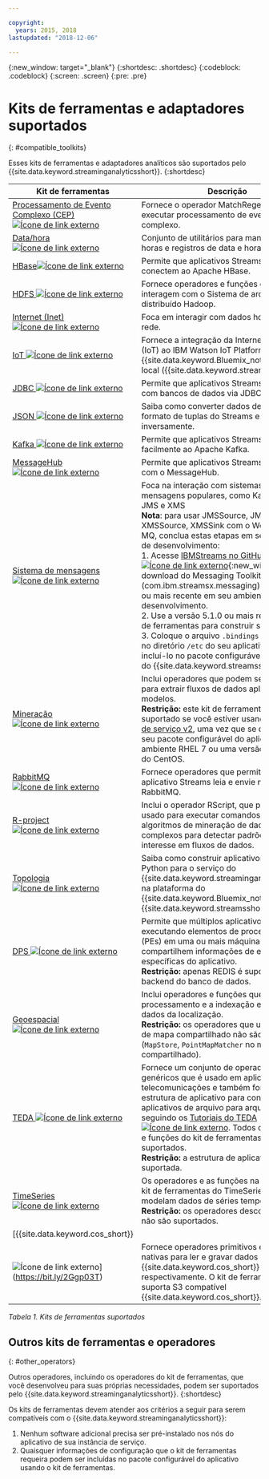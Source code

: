 ```yaml
---

copyright:
  years: 2015, 2018
lastupdated: "2018-12-06"

---
```


<!-- Attribute definitions -->
{:new_window: target="_blank"}
{:shortdesc: .shortdesc}
{:codeblock: .codeblock}
{:screen: .screen}
{:pre: .pre}

# Kits de ferramentas e adaptadores suportados
{: #compatible_toolkits}

Esses kits de ferramentas e adaptadores analíticos são suportados pelo {{site.data.keyword.streaminganalyticsshort}}.
{:shortdesc}

| Kit de ferramentas                        | Descrição							                  |
| --------------------------------| --------------------------|
| [Processamento de Evento Complexo (CEP) ![Ícone de link externo](../../icons/launch-glyph.svg "Ícone de link externo")](https://ibm.co/2zOwODa)    |	Fornece o operador MatchRegex para executar processamento de evento complexo.  		 |
| [Data/hora ![Ícone de link externo](../../icons/launch-glyph.svg "Ícone de link externo")](https://ibmstreams.github.io/streamsx.datetime/)	|	Conjunto de utilitários para manipular datas, horas e registros de data e hora.	 |
| [HBase![Ícone de link externo](../../icons/launch-glyph.svg "Ícone de link externo")](http://ibmstreams.github.io/streamsx.hbase/)        | Permite que aplicativos Streams se conectem ao Apache HBase.	 	   |
| [HDFS ![Ícone de link externo](../../icons/launch-glyph.svg "Ícone de link externo")](http://ibmstreams.github.io/streamsx.hdfs/)          | Fornece operadores e funções que interagem com o Sistema de arquivos distribuído Hadoop.	|
| [Internet (Inet) ![Ícone de link externo](../../icons/launch-glyph.svg "Ícone de link externo")](http://ibmstreams.github.io/streamsx.inet)|  Foca em interagir com dados hospedados de rede.				       |
| [IoT ![Ícone de link externo](../../icons/launch-glyph.svg "Ícone de link externo")](http://ibmstreams.github.io/streamsx.iot/)            | Fornece a integração da Internet of Things (IoT) ao IBM Watson IoT Platform, no {{site.data.keyword.Bluemix_notm}} ou no local ({{site.data.keyword.streamsshort}}). |
| [JDBC ![Ícone de link externo](../../icons/launch-glyph.svg "Ícone de link externo")](http://ibmstreams.github.io/streamsx.jdbc/)          | Permite que aplicativos Streams trabalhem com bancos de dados via JDBC.		   |
| [JSON ![Ícone de link externo](../../icons/launch-glyph.svg "Ícone de link externo")](http://ibmstreams.github.io/streamsx.json/)          | Saiba como converter dados de JSON para o formato de tuplas do Streams e inversamente.   		|
| [Kafka ![Ícone de link externo](../../icons/launch-glyph.svg "Ícone de link externo")](https://ibmstreams.github.io/streamsx.kafka/)       | Permite que aplicativos Streams se integrem facilmente ao Apache Kafka. 	 |
| [MessageHub ![Ícone de link externo](../../icons/launch-glyph.svg "Ícone de link externo")](https://ibmstreams.github.io/streamsx.messagehub/) | Permite que aplicativos Streams trabalhem com o MessageHub.			     |
| [Sistema de mensagens ![Ícone de link externo](../../icons/launch-glyph.svg "Ícone de link externo")](https://ibmstreams.github.io/streamsx.messaging/)   |  	Foca na interação com sistemas de mensagens populares, como Kafka, MQTT, JMS e XMS	<br>**Nota**: para usar JMSSource, JMSSink, XMSSource, XMSSink com o WebSphere MQ, conclua estas etapas em seu ambiente de desenvolvimento: <br>1. Acesse [IBMStreams no GitHub ![Ícone de link externo](../../icons/launch-glyph.svg "Ícone de link externo")](https://github.com/IBMStreams){:new_window} e faça download do Messaging Toolkit (com.ibm.streamsx.messaging) versão 3.0.0 ou mais recente em seu ambiente de desenvolvimento.<br>2. Use a versão 5.1.0 ou mais recente do kit de ferramentas para construir seu aplicativo.<br>3. Coloque o arquivo `.bindings` necessário no diretório `/etc` do seu aplicativo para incluí-lo no pacote configurável do aplicativo do {{site.data.keyword.streamsshort}}.	    |
| [Mineração ![Ícone de link externo](../../icons/launch-glyph.svg "Ícone de link externo")](https://ibm.co/2rj2lKw)              	   	            |  Inclui operadores que podem ser usados para extrair fluxos de dados aplicando modelos. <br> **Restrição:** este kit de ferramentas não é suportado se você estiver usando os [planos de serviço v2](/docs/services/StreamingAnalytics/service_plans.html), uma vez que se deve compilar seu pacote configurável do aplicativo em um ambiente RHEL 7 ou uma versão equivalente do CentOS. 	     |
| [RabbitMQ ![Ícone de link externo](../../icons/launch-glyph.svg "Ícone de link externo")](https://ibmstreams.github.io/streamsx.rabbitmq/)     |  Fornece operadores que permitem que o aplicativo Streams leia e envie mensagens de RabbitMQ.  |
| [R-project ![Ícone de link externo](../../icons/launch-glyph.svg "Ícone de link externo")](https://ibm.co/2rj2lKw)          	   	              |   Inclui o operador RScript, que pode ser usado para executar comandos R e aplicar algoritmos de mineração de dados complexos para detectar padrões de interesse em fluxos de dados.			     |
| [Topologia ![Ícone de link externo](../../icons/launch-glyph.svg "Ícone de link externo")](http://ibmstreams.github.io/streamsx.topology/)      |  Saiba como construir aplicativos de fluxo Python para o serviço do {{site.data.keyword.streaminganalyticsshort}} na plataforma do {{site.data.keyword.Bluemix_notm}} e no {{site.data.keyword.streamsshort}}.		     |
| [DPS ![Ícone de link externo](../../icons/launch-glyph.svg "Ícone de link externo")](http://ibmstreams.github.io/streamsx.dps/) |	 Permite que múltiplos aplicativos que estão executando elementos de processamento (PEs) em uma ou mais máquinas compartilhem informações de estado específicas do aplicativo.<br>**Restrição:** apenas REDIS é suportado como backend do banco de dados.	| 	 	 	
| [Geoespacial ![Ícone de link externo](../../icons/launch-glyph.svg "Ícone de link externo")](https://ibm.co/2KWf6nd) 	     |	Inclui operadores e funções que facilitam o processamento e a indexação eficientes de dados da localização.<br>**Restrição:** os operadores que usam o modo de mapa compartilhado não são suportados (`MapStore`, `PointMapMatcher` no modo de mapa compartilhado).		 |
| [TEDA ![Ícone de link externo](../../icons/launch-glyph.svg "Ícone de link externo")](https://ibm.co/2FYeTRL)	   | 	Fornece um conjunto de operadores genéricos que é usado em aplicativos de telecomunicações e também fornece uma estrutura de aplicativo para configurar novos aplicativos de arquivo para arquivo. Comece seguindo os [Tutoriais do TEDA ![Ícone de link externo](../../icons/launch-glyph.svg "Ícone de link externo")](http://ibmstreams.github.io/streamsx.tutorial.teda/). Todos os operadores e funções do kit de ferramentas são suportados. <br>**Restrição:** a estrutura de aplicativo não é suportada.	 	 |
| [TimeSeries ![Ícone de link externo](../../icons/launch-glyph.svg "Ícone de link externo")](https://ibm.co/2FXzsgX)	 	  | Os operadores e as funções na condição do kit de ferramentas do TimeSeries analisam e modelam dados de séries temporais. <br>**Restrição:** os operadores descontinuados não são suportados.	   |
| [{{site.data.keyword.cos_short}}
![Ícone de link externo](../../icons/launch-glyph.svg "Ícone de link externo")](https://bit.ly/2Ggp03T)	 	  | Fornece operadores primitivos e funções nativas para ler e gravar dados do {{site.data.keyword.cos_short}} e para ele respectivamente. O kit de ferramentas suporta S3 compatível {{site.data.keyword.cos_short}}.	   |

*Tabela 1. Kits de ferramentas suportados*

## Outros kits de ferramentas e operadores
{: #other_operators}

Outros operadores, incluindo os operadores do kit de ferramentas, que você desenvolveu para suas próprias necessidades, podem ser suportados pelo {{site.data.keyword.streaminganalyticsshort}}.
{:shortdesc}

Os kits de ferramentas devem atender aos critérios a seguir para serem compatíveis com o {{site.data.keyword.streaminganalyticsshort}}:

1. Nenhum software adicional precisa ser pré-instalado nos nós do aplicativo de sua instância de serviço.
2. Quaisquer informações de configuração que o kit de ferramentas requeira podem ser incluídas no pacote configurável do aplicativo usando o kit de ferramentas.

